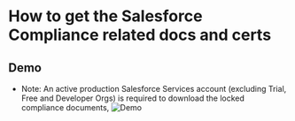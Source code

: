 # How to get the Salesforce Compliance related docs and certs

## Demo
- Note: An active production Salesforce Services account (excluding Trial, Free and Developer Orgs) is required to download the locked compliance documents,
![Demo](img/sf-compliance.gif)

